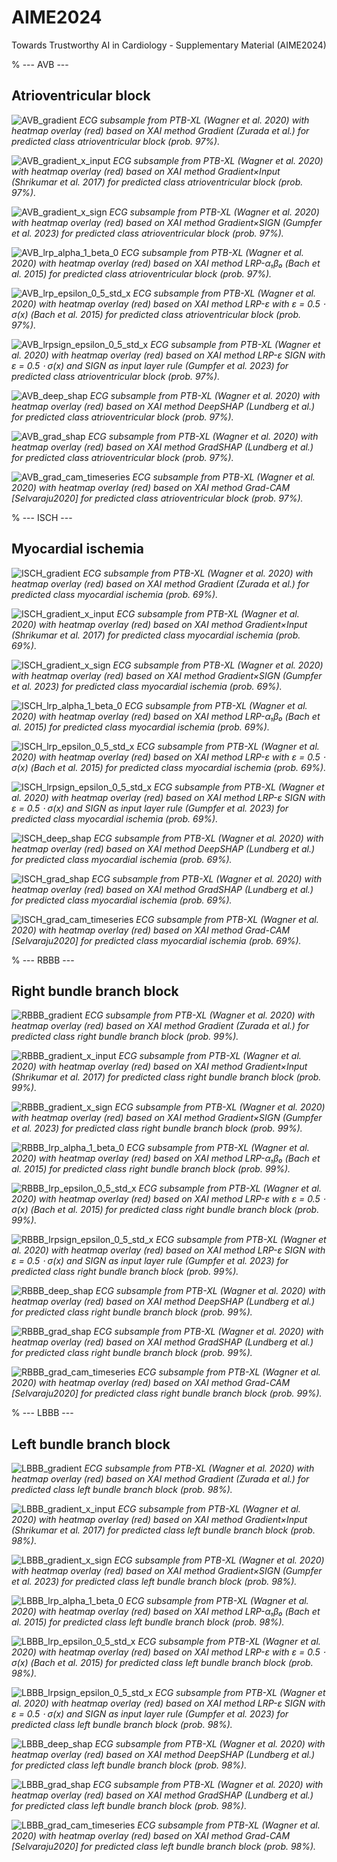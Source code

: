 # AIME2024
Towards Trustworthy AI in Cardiology - Supplementary Material (AIME2024)

% --- AVB ---

## Atrioventricular block

![AVB_gradient](./examples/AVB/AVB_gradient.png)
*ECG subsample from PTB-XL (Wagner et al. 2020) with heatmap overlay (red) based on XAI method Gradient (Zurada et al.) for predicted class _atrioventricular block_ (prob. 97%).*

![AVB_gradient_x_input](./examples/AVB/AVB_gradient_x_input.png)
*ECG subsample from PTB-XL (Wagner et al. 2020) with heatmap overlay (red) based on XAI method Gradient×Input (Shrikumar et al. 2017) for predicted class _atrioventricular block_ (prob. 97%).*

![AVB_gradient_x_sign](./examples/AVB/AVB_gradient_x_sign.png)
*ECG subsample from PTB-XL (Wagner et al. 2020) with heatmap overlay (red) based on XAI method Gradient×SIGN (Gumpfer et al. 2023) for predicted class _atrioventricular block_ (prob. 97%).*

![AVB_lrp_alpha_1_beta_0](./examples/AVB/AVB_lrp_alpha_1_beta_0.png)
*ECG subsample from PTB-XL (Wagner et al. 2020) with heatmap overlay (red) based on XAI method LRP-α₁β₀ (Bach et al. 2015) for predicted class _atrioventricular block_ (prob. 97%).*

![AVB_lrp_epsilon_0_5_std_x](./examples/AVB/AVB_lrp_epsilon_0_5_std_x.png)
*ECG subsample from PTB-XL (Wagner et al. 2020) with heatmap overlay (red) based on XAI method LRP-ε with ε = 0.5 ⋅ σ(x) (Bach et al. 2015) for predicted class _atrioventricular block_ (prob. 97%).*

![AVB_lrpsign_epsilon_0_5_std_x](./examples/AVB/AVB_lrpsign_epsilon_0_5_std_x.png)
*ECG subsample from PTB-XL (Wagner et al. 2020) with heatmap overlay (red) based on XAI method LRP-ε SIGN with ε = 0.5 ⋅ σ(x) and SIGN as input layer rule (Gumpfer et al. 2023) for predicted class _atrioventricular block_ (prob. 97%).*

![AVB_deep_shap](./examples/AVB/AVB_deep_shap.png)
*ECG subsample from PTB-XL (Wagner et al. 2020) with heatmap overlay (red) based on XAI method DeepSHAP (Lundberg et al.) for predicted class _atrioventricular block_ (prob. 97%).*

![AVB_grad_shap](./examples/AVB/AVB_grad_shap.png)
*ECG subsample from PTB-XL (Wagner et al. 2020) with heatmap overlay (red) based on XAI method GradSHAP (Lundberg et al.) for predicted class _atrioventricular block_ (prob. 97%).*

![AVB_grad_cam_timeseries](./examples/AVB/AVB_grad_cam_timeseries.png)
*ECG subsample from PTB-XL (Wagner et al. 2020) with heatmap overlay (red) based on XAI method Grad-CAM [Selvaraju2020] for predicted class _atrioventricular block_ (prob. 97%).*


% --- ISCH ---

## Myocardial ischemia

![ISCH_gradient](ISCH_gradient.png)
*ECG subsample from PTB-XL (Wagner et al. 2020) with heatmap overlay (red) based on XAI method Gradient (Zurada et al.) for predicted class _myocardial ischemia_ (prob. 69%).*

![ISCH_gradient_x_input](ISCH_gradient_x_input.png)
*ECG subsample from PTB-XL (Wagner et al. 2020) with heatmap overlay (red) based on XAI method Gradient×Input (Shrikumar et al. 2017) for predicted class _myocardial ischemia_ (prob. 69%).*

![ISCH_gradient_x_sign](ISCH_gradient_x_sign.png)
*ECG subsample from PTB-XL (Wagner et al. 2020) with heatmap overlay (red) based on XAI method Gradient×SIGN (Gumpfer et al. 2023) for predicted class _myocardial ischemia_ (prob. 69%).*

![ISCH_lrp_alpha_1_beta_0](ISCH_lrp_alpha_1_beta_0.png)
*ECG subsample from PTB-XL (Wagner et al. 2020) with heatmap overlay (red) based on XAI method LRP-α₁β₀ (Bach et al. 2015) for predicted class _myocardial ischemia_ (prob. 69%).*

![ISCH_lrp_epsilon_0_5_std_x](ISCH_lrp_epsilon_0_5_std_x.png)
*ECG subsample from PTB-XL (Wagner et al. 2020) with heatmap overlay (red) based on XAI method LRP-ε with ε = 0.5 ⋅ σ(x) (Bach et al. 2015) for predicted class _myocardial ischemia_ (prob. 69%).*

![ISCH_lrpsign_epsilon_0_5_std_x](ISCH_lrpsign_epsilon_0_5_std_x.png)
*ECG subsample from PTB-XL (Wagner et al. 2020) with heatmap overlay (red) based on XAI method LRP-ε SIGN with ε = 0.5 ⋅ σ(x) and SIGN as input layer rule (Gumpfer et al. 2023) for predicted class _myocardial ischemia_ (prob. 69%).*

![ISCH_deep_shap](ISCH_deep_shap.png)
*ECG subsample from PTB-XL (Wagner et al. 2020) with heatmap overlay (red) based on XAI method DeepSHAP (Lundberg et al.) for predicted class _myocardial ischemia_ (prob. 69%).*

![ISCH_grad_shap](ISCH_grad_shap.png)
*ECG subsample from PTB-XL (Wagner et al. 2020) with heatmap overlay (red) based on XAI method GradSHAP (Lundberg et al.) for predicted class _myocardial ischemia_ (prob. 69%).*

![ISCH_grad_cam_timeseries](ISCH_grad_cam_timeseries.png)
*ECG subsample from PTB-XL (Wagner et al. 2020) with heatmap overlay (red) based on XAI method Grad-CAM [Selvaraju2020] for predicted class _myocardial ischemia_ (prob. 69%).*


% --- RBBB ---

## Right bundle branch block

![RBBB_gradient](RBBB_gradient.png)
*ECG subsample from PTB-XL (Wagner et al. 2020) with heatmap overlay (red) based on XAI method Gradient (Zurada et al.) for predicted class _right bundle branch block_ (prob. 99%).*

![RBBB_gradient_x_input](RBBB_gradient_x_input.png)
*ECG subsample from PTB-XL (Wagner et al. 2020) with heatmap overlay (red) based on XAI method Gradient×Input (Shrikumar et al. 2017) for predicted class _right bundle branch block_ (prob. 99%).*

![RBBB_gradient_x_sign](RBBB_gradient_x_sign.png)
*ECG subsample from PTB-XL (Wagner et al. 2020) with heatmap overlay (red) based on XAI method Gradient×SIGN (Gumpfer et al. 2023) for predicted class _right bundle branch block_ (prob. 99%).*

![RBBB_lrp_alpha_1_beta_0](RBBB_lrp_alpha_1_beta_0.png)
*ECG subsample from PTB-XL (Wagner et al. 2020) with heatmap overlay (red) based on XAI method LRP-α₁β₀ (Bach et al. 2015) for predicted class _right bundle branch block_ (prob. 99%).*

![RBBB_lrp_epsilon_0_5_std_x](RBBB_lrp_epsilon_0_5_std_x.png)
*ECG subsample from PTB-XL (Wagner et al. 2020) with heatmap overlay (red) based on XAI method LRP-ε with ε = 0.5 ⋅ σ(x) (Bach et al. 2015) for predicted class _right bundle branch block_ (prob. 99%).*

![RBBB_lrpsign_epsilon_0_5_std_x](RBBB_lrpsign_epsilon_0_5_std_x.png)
*ECG subsample from PTB-XL (Wagner et al. 2020) with heatmap overlay (red) based on XAI method LRP-ε SIGN with ε = 0.5 ⋅ σ(x) and SIGN as input layer rule (Gumpfer et al. 2023) for predicted class _right bundle branch block_ (prob. 99%).*

![RBBB_deep_shap](RBBB_deep_shap.png)
*ECG subsample from PTB-XL (Wagner et al. 2020) with heatmap overlay (red) based on XAI method DeepSHAP (Lundberg et al.) for predicted class _right bundle branch block_ (prob. 99%).*

![RBBB_grad_shap](RBBB_grad_shap.png)
*ECG subsample from PTB-XL (Wagner et al. 2020) with heatmap overlay (red) based on XAI method GradSHAP (Lundberg et al.) for predicted class _right bundle branch block_ (prob. 99%).*

![RBBB_grad_cam_timeseries](RBBB_grad_cam_timeseries.png)
*ECG subsample from PTB-XL (Wagner et al. 2020) with heatmap overlay (red) based on XAI method Grad-CAM [Selvaraju2020] for predicted class _right bundle branch block_ (prob. 99%).*


% --- LBBB ---

## Left bundle branch block

![LBBB_gradient](LBBB_gradient.png)
*ECG subsample from PTB-XL (Wagner et al. 2020) with heatmap overlay (red) based on XAI method Gradient (Zurada et al.) for predicted class _left bundle branch block_ (prob. 98%).*

![LBBB_gradient_x_input](LBBB_gradient_x_input.png)
*ECG subsample from PTB-XL (Wagner et al. 2020) with heatmap overlay (red) based on XAI method Gradient×Input (Shrikumar et al. 2017) for predicted class _left bundle branch block_ (prob. 98%).*

![LBBB_gradient_x_sign](LBBB_gradient_x_sign.png)
*ECG subsample from PTB-XL (Wagner et al. 2020) with heatmap overlay (red) based on XAI method Gradient×SIGN (Gumpfer et al. 2023) for predicted class _left bundle branch block_ (prob. 98%).*

![LBBB_lrp_alpha_1_beta_0](LBBB_lrp_alpha_1_beta_0.png)
*ECG subsample from PTB-XL (Wagner et al. 2020) with heatmap overlay (red) based on XAI method LRP-α₁β₀ (Bach et al. 2015) for predicted class _left bundle branch block_ (prob. 98%).*

![LBBB_lrp_epsilon_0_5_std_x](LBBB_lrp_epsilon_0_5_std_x.png)
*ECG subsample from PTB-XL (Wagner et al. 2020) with heatmap overlay (red) based on XAI method LRP-ε with ε = 0.5 ⋅ σ(x) (Bach et al. 2015) for predicted class _left bundle branch block_ (prob. 98%).*

![LBBB_lrpsign_epsilon_0_5_std_x](LBBB_lrpsign_epsilon_0_5_std_x.png)
*ECG subsample from PTB-XL (Wagner et al. 2020) with heatmap overlay (red) based on XAI method LRP-ε SIGN with ε = 0.5 ⋅ σ(x) and SIGN as input layer rule (Gumpfer et al. 2023) for predicted class _left bundle branch block_ (prob. 98%).*

![LBBB_deep_shap](LBBB_deep_shap.png)
*ECG subsample from PTB-XL (Wagner et al. 2020) with heatmap overlay (red) based on XAI method DeepSHAP (Lundberg et al.) for predicted class _left bundle branch block_ (prob. 98%).*

![LBBB_grad_shap](LBBB_grad_shap.png)
*ECG subsample from PTB-XL (Wagner et al. 2020) with heatmap overlay (red) based on XAI method GradSHAP (Lundberg et al.) for predicted class _left bundle branch block_ (prob. 98%).*

![LBBB_grad_cam_timeseries](LBBB_grad_cam_timeseries.png)
*ECG subsample from PTB-XL (Wagner et al. 2020) with heatmap overlay (red) based on XAI method Grad-CAM [Selvaraju2020] for predicted class _left bundle branch block_ (prob. 98%).*
